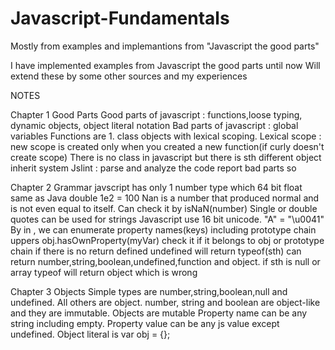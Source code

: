# Javascript-Fundamentals
Mostly from examples and implemantions from "Javascript the good parts"

I have implemented examples from Javascript the good parts until now
Will extend these by some other sources and my experiences

NOTES

Chapter 1 Good Parts
Good parts of javascript : functions,loose typing, dynamic objects, object literal notation
Bad parts of javascript : global variables
Functions are 1. class objects with lexical scoping.
Lexical scope : new scope is created only when you created a new function(if curly doesn't create scope)
There is no class in javascript but there is sth different object inherit system
Jslint : parse and analyze the code report bad parts so

Chapter 2 Grammar
javscript has only 1 number type which 64 bit float same as Java double
1e2 = 100
Nan is a number that produced normal and is not even equal to itself. Can check it by isNaN(number)
Single or double quotes can be used for strings
Javascript use 16 bit unicode. "A" = "\u0041"
By in , we can enumerate property names(keys) including prototype chain uppers
obj.hasOwnProperty(myVar) check it if it belongs to obj or prototype chain
if there is no return defined undefined will return
typeof(sth) can return number,string,boolean,undefined,function and object. if sth is null or array typeof will return object which is wrong

Chapter 3 Objects
Simple types are number,string,boolean,null and undefined. All others are object.
number, string and boolean are object-like and they are immutable. Objects are mutable
Property name can be any string including empty. Property value can be any js value except undefined.
Object literal is var obj = {};
